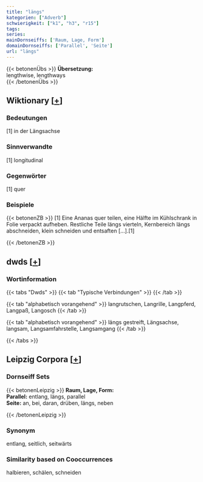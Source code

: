 ```yaml
---
title: "längs"
kategorien: ["Adverb"]
schwierigkeit: ["k1", "h3", "r15"]
tags:
series:
mainDornseiffs: ['Raum, Lage, Form']
domainDornseiffs: ['Parallel', 'Seite']
url: "längs"
---
```


{{< betonenÜbs >}}
**Übersetzung:**  
lengthwise, lengthways  
{{< /betonenÜbs >}}

## Wiktionary [[+](https://de.wiktionary.org/wiki/längs)]

### Bedeutungen
[1] in der Längsachse  

### Sinnverwandte
[1] longitudinal  

### Gegenwörter
[1] quer  

### Beispiele
{{< betonenZB >}}
[1] Eine Ananas quer teilen, eine Hälfte im Kühlschrank in Folie verpackt aufheben. Restliche Teile längs vierteln, Kernbereich längs abschneiden, klein schneiden und entsaften […].[1]  

{{< /betonenZB >}}


## dwds [[+](https://www.dwds.de/wb/längs)]

### Wortinformation
{{< tabs "Dwds" >}}
{{< tab "Typische Verbindungen" >}}
{{< /tab >}}

{{< tab "alphabetisch vorangehend" >}}
langrutschen, Langrille, Langpferd, Langpaß, Langosch
{{< /tab >}}

{{< tab "alphabetisch vorangehend" >}}
längs gestreift, Längsachse, langsam, Langsamfahrstelle, Langsamgang
{{< /tab >}}

{{< /tabs >}}

## Leipzig Corpora [[+](https://corpora.uni-leipzig.de/en/res?word=längs&corpusId=deu_newscrawl-public_2018)]

### Dornseiff Sets
{{< betonenLeipzig >}}
**Raum, Lage, Form:**  
**Parallel:** entlang, längs, parallel  
**Seite:** an, bei, daran, drüben, längs, neben  

{{< /betonenLeipzig >}}

### Synonym
entlang, seitlich, seitwärts


### Similarity based on Cooccurrences
halbieren, schälen, schneiden

